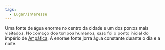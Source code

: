 ```yaml
---
tags:
  - Lugar/Interesse
---
```

Uma fonte de água enorme no centro da cidade e um dos pontos mais visitados. No começo dos tempos humanos, esse foi o ponto inicial do império de [Ampáfica](../index.md). A enorme fonte jorra água constante durante o dia e a noite.
